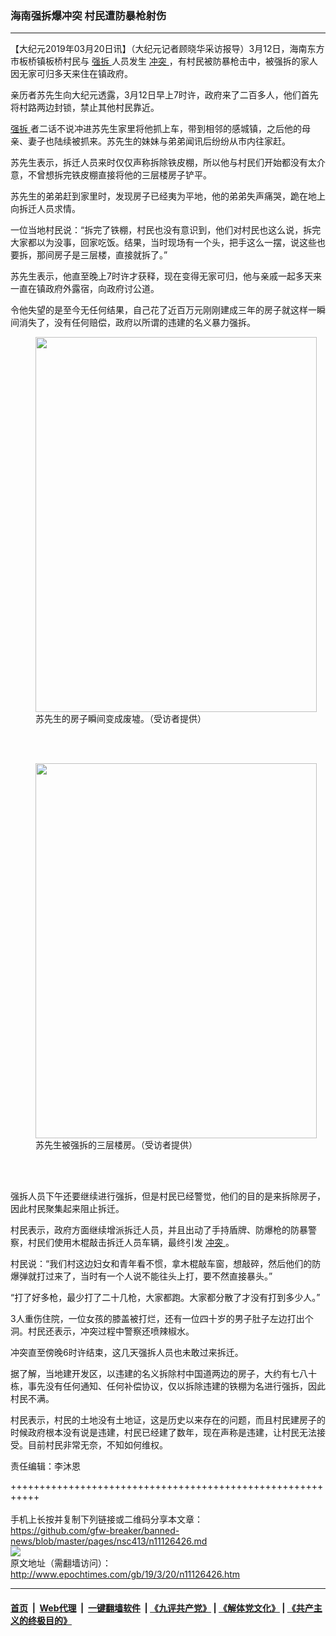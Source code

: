 ### 海南强拆爆冲突 村民遭防暴枪射伤
------------------------

<p>
 【大纪元2019年03月20日讯】（大纪元记者顾晓华采访报导）3月12日，海南东方市板桥镇板桥村民与
 <a href="http://www.epochtimes.com/gb/tag/%E5%BC%BA%E6%8B%86.html">
  强拆
 </a>
 人员发生
 <a href="http://www.epochtimes.com/gb/tag/%E5%86%B2%E7%AA%81.html">
  冲突
 </a>
 ，有村民被防暴枪击中，被强拆的家人因无家可归多天来住在镇政府。
</p>
<p>
 亲历者苏先生向大纪元透露，3月12日早上7时许，政府来了二百多人，他们首先将村路两边封锁，禁止其他村民靠近。
</p>
<p>
 <a href="http://www.epochtimes.com/gb/tag/%E5%BC%BA%E6%8B%86.html">
  强拆
 </a>
 者二话不说冲进苏先生家里将他抓上车，带到相邻的感城镇，之后他的母亲、妻子也陆续被抓来。苏先生的妹妹与弟弟闻讯后纷纷从市内往家赶。
</p>
<p>
 苏先生表示，拆迁人员来时仅仅声称拆除铁皮棚，所以他与村民们开始都没有太介意，不曾想拆完铁皮棚直接将他的三层楼房子铲平。
</p>
<p>
 苏先生的弟弟赶到家里时，发现房子已经夷为平地，他的弟弟失声痛哭，跪在地上向拆迁人员求情。
</p>
<link href="//www.youmaker.com/css/api2.css" media="all" rel="stylesheet" target="_blank" type="text/css"/>
<div class="video_fit_container">
</div>
<p>
 一位当地村民说：“拆完了铁棚，村民也没有意识到，他们对村民也这么说，拆完大家都以为没事，回家吃饭。结果，当时现场有一个头，把手这么一摆，说这些也要拆，那间房子是三层楼，直接就拆了。”
</p>
<p>
 苏先生表示，他直至晚上7时许才获释，现在变得无家可归，他与亲戚一起多天来一直在镇政府外露宿，向政府讨公道。
</p>
<p>
 令他失望的是至今无任何结果，自己花了近百万元刚刚建成三年的房子就这样一瞬间消失了，没有任何赔偿，政府以所谓的违建的名义暴力强拆。
</p>
<figure class="wp-caption aligncenter" id="attachment_11126446" style="width: 450px">
 <a href="http://i.epochtimes.com/assets/uploads/2019/03/2-30.jpg">
  <img alt="" class="size-medium wp-image-11126446" height="600" src="http://i.epochtimes.com/assets/uploads/2019/03/2-30-450x600.jpg" width="450"/>
 </a>
 <br/><figcaption class="wp-caption-text">
  苏先生的房子瞬间变成废墟。（受访者提供）
 </figcaption><br/>
</figure><br/>
<figure class="wp-caption aligncenter" id="attachment_11126447" style="width: 450px">
 <a href="http://i.epochtimes.com/assets/uploads/2019/03/3-23.jpg">
  <img alt="" class="size-medium wp-image-11126447" height="600" src="http://i.epochtimes.com/assets/uploads/2019/03/3-23-450x600.jpg" width="450"/>
 </a>
 <br/><figcaption class="wp-caption-text">
  苏先生被强拆的三层楼房。（受访者提供）
 </figcaption><br/>
</figure><br/>
<p>
 强拆人员下午还要继续进行强拆，但是村民已经警觉，他们的目的是来拆除房子，因此村民聚集起来阻止拆迁。
</p>
<p>
 村民表示，政府方面继续增派拆迁人员，并且出动了手持盾牌、防爆枪的防暴警察，村民们使用木棍敲击拆迁人员车辆，最终引发
 <a href="http://www.epochtimes.com/gb/tag/%E5%86%B2%E7%AA%81.html">
  冲突
 </a>
 。
</p>
<div class="video_fit_container">
</div>
<p>
 村民说：“我们村这边妇女和青年看不惯，拿木棍敲车窗，想敲碎，然后他们的防爆弹就打过来了，当时有一个人说不能往头上打，要不然直接暴头。”
</p>
<p>
 “打了好多枪，最少打了二十几枪，大家都跑。大家都分散了才没有打到多少人。”
</p>
<div class="video_fit_container">
</div>
<p>
 3人重伤住院，一位女孩的膝盖被打烂，还有一位四十岁的男子肚子左边打出个洞。村民还表示，冲突过程中警察还喷辣椒水。
</p>
<p>
 冲突直至傍晚6时许结束，这几天强拆人员也未敢过来拆迁。
</p>
<p>
 据了解，当地建开发区，以违建的名义拆除村中国道两边的房子，大约有七八十栋，事先没有任何通知、任何补偿协议，仅以拆除违建的铁棚为名进行强拆，因此村民不满。
</p>
<p>
 村民表示，村民的土地没有土地证，这是历史以来存在的问题，而且村民建房子的时候政府根本没有说是违建，村民已经建了数年，现在声称是违建，让村民无法接受。目前村民非常无奈，不知如何维权。
</p>
<div class="video_fit_container">
</div>
<p>
 责任编辑：李沐恩
</p>

+++++++++++++++++++++++++++++++++++++++++++++++++++++++++++<br/><br/>
手机上长按并复制下列链接或二维码分享本文章：<br/>
https://github.com/gfw-breaker/banned-news/blob/master/pages/nsc413/n11126426.md <br/>
<a href='https://github.com/gfw-breaker/banned-news/blob/master/pages/nsc413/n11126426.md'><img src='https://github.com/gfw-breaker/banned-news/blob/master/pages/nsc413/n11126426.md.png'/></a> <br/>
原文地址（需翻墙访问）：http://www.epochtimes.com/gb/19/3/20/n11126426.htm


------------------------
#### [首页](https://github.com/gfw-breaker/banned-news/blob/master/README.md) &nbsp;|&nbsp; [Web代理](https://github.com/labour-camp/helloworld) &nbsp;|&nbsp; [一键翻墙软件](https://github.com/gfw-breaker/nogfw/blob/master/README.md) &nbsp;| [《九评共产党》](https://github.com/gfw-breaker/9ping.md/blob/master/README.md#九评之一评共产党是什么) | [《解体党文化》](https://github.com/gfw-breaker/jtdwh.md/blob/master/README.md) | [《共产主义的终极目的》](https://github.com/gfw-breaker/gczydzjmd.md/blob/master/README.md)


